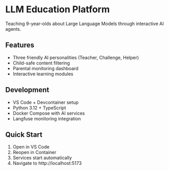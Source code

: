 # LLM Education Platform

Teaching 9-year-olds about Large Language Models through interactive AI agents.

## Features
- Three friendly AI personalities (Teacher, Challenge, Helper)
- Child-safe content filtering
- Parental monitoring dashboard
- Interactive learning modules

## Development
- VS Code + Devcontainer setup
- Python 3.12 + TypeScript
- Docker Compose with AI services
- Langfuse monitoring integration

## Quick Start
1. Open in VS Code
2. Reopen in Container
3. Services start automatically
4. Navigate to http://localhost:5173